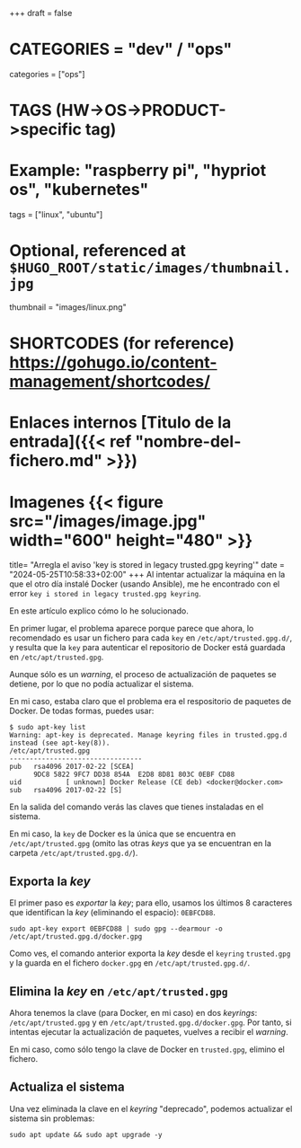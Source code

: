 +++
draft = false

# CATEGORIES = "dev" / "ops"
categories = ["ops"]
# TAGS (HW->OS->PRODUCT->specific tag)
# Example: "raspberry pi", "hypriot os", "kubernetes"

tags = ["linux", "ubuntu"]

# Optional, referenced at `$HUGO_ROOT/static/images/thumbnail.jpg`
thumbnail = "images/linux.png"

# SHORTCODES (for reference) https://gohugo.io/content-management/shortcodes/
# Enlaces internos  [Titulo de la entrada]({{< ref "nombre-del-fichero.md" >}})
# Imagenes          {{< figure src="/images/image.jpg" width="600" height="480" >}}

title=  "Arregla el aviso 'key is stored in legacy trusted.gpg keyring'"
date = "2024-05-25T10:58:33+02:00"
+++
Al intentar actualizar la máquina en la que el otro día instalé Docker (usando Ansible), me he encontrado con el error `key i stored in legacy trusted.gpg keyring`.

En este artículo explico cómo lo he solucionado.
<!--more-->

En primer lugar, el problema aparece porque parece que ahora, lo recomendado es usar un fichero para cada `key` en `/etc/apt/trusted.gpg.d/`, y resulta que la `key` para autenticar el repositorio de Docker está guardada en `/etc/apt/trusted.gpg`.

Aunque sólo es un *warning*, el proceso de actualización de paquetes se detiene, por lo que no podía actualizar el sistema.

En mi caso, estaba claro que el problema era el respositorio de paquetes de Docker.
De todas formas, puedes usar:

```console
$ sudo apt-key list
Warning: apt-key is deprecated. Manage keyring files in trusted.gpg.d instead (see apt-key(8)).
/etc/apt/trusted.gpg
---------------------------------
pub   rsa4096 2017-02-22 [SCEA]
      9DC8 5822 9FC7 DD38 854A  E2D8 8D81 803C 0EBF CD88
uid           [ unknown] Docker Release (CE deb) <docker@docker.com>
sub   rsa4096 2017-02-22 [S]
```

En la salida del comando verás las claves que tienes instaladas en el sistema.

En mi caso, la `key` de Docker es la única que se encuentra en `/etc/apt/trusted.gpg` (omito las otras *keys* que ya se encuentran en la carpeta `/etc/apt/trusted.gpg.d/`).

## Exporta la *key*

El primer paso es *exportar* la *key*; para ello, usamos los últimos 8 caracteres que identifican la *key* (eliminando el espacio): `0EBFCD88`.

```console
sudo apt-key export 0EBFCD88 | sudo gpg --dearmour -o /etc/apt/trusted.gpg.d/docker.gpg
```

Como ves, el comando anterior exporta la *key* desde el `keyring` `trusted.gpg` y la guarda en el fichero `docker.gpg` en `/etc/apt/trusted.gpg.d/`.

## Elimina la *key* en `/etc/apt/trusted.gpg`

Ahora tenemos la clave (para Docker, en mi caso) en dos *keyrings*: `/etc/apt/trusted.gpg` y en `/etc/apt/trusted.gpg.d/docker.gpg`. Por tanto, si intentas ejecutar la actualización de paquetes, vuelves a recibir el *warning*.

En mi caso, como sólo tengo la clave de Docker en `trusted.gpg`, elimino el fichero.

## Actualiza el sistema

Una vez eliminada la clave en el *keyring* "deprecado", podemos actualizar el sistema sin problemas:

```console
sudo apt update && sudo apt upgrade -y
```
